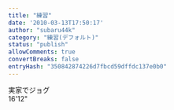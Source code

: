 ```yaml
---
title: "練習"
date: '2010-03-13T17:50:17'
author: "subaru44k"
category: "練習(デフォルト)"
status: "publish"
allowComments: true
convertBreaks: false
entryHash: "350842874226d7fbcd59dffdc137e0b0"
---
```

実家でジョグ<br>
16'12"

